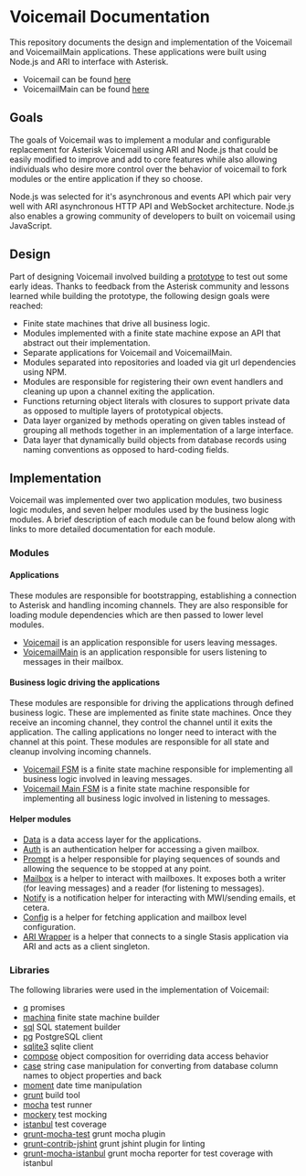 # Voicemail Documentation

This repository documents the design and implementation of the Voicemail and VoicemailMain applications. These applications were built using Node.js and ARI to interface with Asterisk.

- Voicemail can be found [here](https://github.com/asterisk/node-voicemail)
- VoicemailMain can be found [here](https://github.com/asterisk/node-voicemail-main)

## Goals

The goals of Voicemail was to implement a modular and configurable replacement for Asterisk Voicemail using ARI and Node.js that could be easily modified to improve and add to core features while also allowing individuals who desire more control over the behavior of voicemail to fork modules or the entire application if they so choose.

Node.js was selected for it's asynchronous and events API which pair very well with ARI asynchronous HTTP API and WebSocket architecture. Node.js also enables a growing community of developers to built on voicemail using JavaScript.

## Design

Part of designing Voicemail involved building a [prototype](https://github.com/asterisk/node-voicemail-js) to test out some early ideas. Thanks to feedback from the Asterisk community and lessons learned while building the prototype, the following design goals were reached:

- Finite state machines that drive all business logic.
- Modules implemented with a finite state machine expose an API that abstract out their implementation.
- Separate applications for Voicemail and VoicemailMain.
- Modules separated into repositories and loaded via git url dependencies using NPM.
- Modules are responsible for registering their own event handlers and cleaning up upon a channel exiting the application.
- Functions returning object literals with closures to support private data as opposed to multiple layers of prototypical objects.
- Data layer organized by methods operating on given tables instead of grouping all methods together in an implementation of a large interface.
- Data layer that dynamically build objects from database records using naming conventions as opposed to hard-coding fields.

## Implementation

Voicemail was implemented over two application modules, two business logic modules, and seven helper modules used by the business logic modules. A brief description of each module can be found below along with links to more detailed documentation for each module.

### Modules

#### Applications

These modules are responsible for bootstrapping, establishing a connection to Asterisk and handling incoming channels. They are also responsible for loading module dependencies which are then passed to lower level modules.

- [Voicemail](voicemail.md) is an application responsible for users leaving messages.
- [VoicemailMain](voicemail-main.md) is an application responsible for users listening to messages in their mailbox.

#### Business logic driving the applications

These modules are responsible for driving the applications through defined business logic. These are implemented as finite state machines. Once they receive an incoming channel, they control the channel until it exits the application. The calling applications no longer need to interact with the channel at this point. These modules are responsible for all state and cleanup involving incoming channels.

- [Voicemail FSM](voicemail-fsm.md) is a finite state machine responsible for implementing all business logic involved in leaving messages.
- [Voicemail Main FSM](voicemail-main-fsm.md) is a finite state machine responsible for implementing all business logic involved in listening to messages.

#### Helper modules

- [Data](data.md) is a data access layer for the applications.
- [Auth](auth.md) is an authentication helper for accessing a given mailbox.
- [Prompt](prompt.md) is a helper responsible for playing sequences of sounds and allowing the sequence to be stopped at any point.
- [Mailbox](mailbox.md) is a helper to interact with mailboxes. It exposes both a writer (for leaving messages) and a reader (for listening to messages).
- [Notify](notify.md) is a notification helper for interacting with MWI/sending emails, et cetera.
- [Config](config.md) is a helper for fetching application and mailbox level configuration.
- [ARI Wrapper](ari.md) is a helper that connects to a single Stasis application via ARI and acts as a client singleton.

### Libraries

The following libraries were used in the implementation of Voicemail:

- [q](https://github.com/kriskowal/q) promises
- [machina](https://github.com/ifandelse/machina.js) finite state machine builder
- [sql](https://github.com/brianc/node-sql) SQL statement builder
- [pg](https://github.com/brianc/node-postgres) PostgreSQL client
- [sqlite3](https://github.com/mapbox/node-sqlite3) sqlite client
- [compose](https://github.com/kriszyp/compose) object composition for overriding data access behavior
- [case](https://github.com/nbubna/Case) string case manipulation for converting from database column names to object properties and back
- [moment](https://github.com/moment/moment) date time manipulation
- [grunt](https://github.com/gruntjs/grunt) build tool
- [mocha](https://github.com/mochajs/mocha) test runner
- [mockery](https://github.com/mfncooper/mockery) test mocking
- [istanbul](https://github.com/gotwarlost/istanbul) test coverage
- [grunt-mocha-test](https://github.com/pghalliday/grunt-mocha-test) grunt mocha plugin
- [grunt-contrib-jshint](https://github.com/gruntjs/grunt-contrib-jshint) grunt jshint plugin for linting
- [grunt-mocha-istanbul](https://github.com/pocesar/grunt-mocha-istanbul) grunt mocha reporter for test coverage with istanbul
